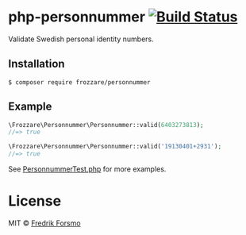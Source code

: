 # php-personnummer [![Build Status](https://travis-ci.org/frozzare/php-personnummer.svg?branch=master)](https://travis-ci.org/frozzare/php-personnummer)

Validate Swedish personal identity numbers.

## Installation

```
$ composer require frozzare/personnummer
```

## Example

```php
\Frozzare\Personnummer\Personnummer::valid(6403273813);
//=> true

\Frozzare\Personnummer\Personnummer::valid('19130401+2931');
//=> true
```

See [PersonnummerTest.php](tests/PersonnummerTest.php) for more examples.

# License

MIT © [Fredrik Forsmo](https://github.com/frozzare)
